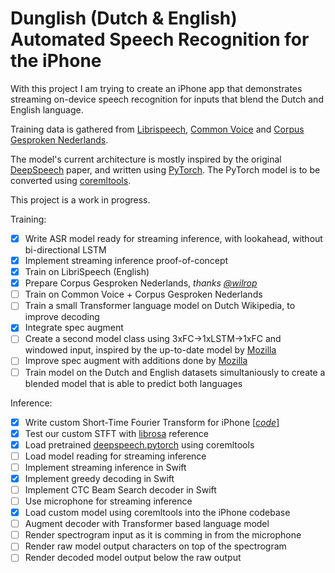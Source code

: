 # Dunglish (Dutch & English) Automated Speech Recognition for the iPhone

With this project I am trying to create an iPhone app that demonstrates streaming on-device speech recognition for inputs that blend the Dutch and English language. 

Training data is gathered from [Librispeech](http://www.openslr.org/12/), [Common Voice](https://commonvoice.mozilla.org/) and [Corpus Gesproken Nederlands](https://taalmaterialen.ivdnt.org/download/tstc-corpus-gesproken-nederlands/).

The model's current architecture is mostly inspired by the original [DeepSpeech](https://arxiv.org/abs/1412.5567) paper, and written using [PyTorch](https://pytorch.org/). The PyTorch model is to be converted using [coremltools](https://github.com/apple/coremltools).

This project is a work in progress.

Training:
- [x] Write ASR model ready for streaming inference, with lookahead, without bi-directional LSTM
- [x] Implement streaming inference proof-of-concept
- [x] Train on LibriSpeech (English)
- [x] Prepare Corpus Gesproken Nederlands, _thanks [@wilrop](https://github.com/wilrop/Import-CGN)_  
- [ ] Train on Common Voice + Corpus Gesproken Nederlands
- [ ] Train a small Transformer language model on Dutch Wikipedia, to improve decoding
- [x] Integrate spec augment
- [ ] Create a second model class using 3xFC->1xLSTM->1xFC and windowed input, inspired by the up-to-date model by [Mozilla](https://github.com/mozilla/DeepSpeech)
- [ ] Improve spec augment with additions done by [Mozilla](https://github.com/mozilla/DeepSpeech)
- [ ] Train model on the Dutch and English datasets simultaniously to create a blended model that is able to predict both languages

Inference:
- [x] Write custom Short-Time Fourier Transform for iPhone [_[code](Source/Numeric/Vector+STFT.swift)_]
- [x] Test our custom STFT with [librosa](https://librosa.org/) reference
- [x] Load pretrained [deepspeech.pytorch](https://github.com/SeanNaren/deepspeech.pytorch) using coremltools
- [ ] Load model reading for streaming inference
- [ ] Implement streaming inference in Swift
- [x] Implement greedy decoding in Swift
- [ ] Implement CTC Beam Search decoder in Swift
- [ ] Use microphone for streaming inference
- [x] Load custom model using coremltools into the iPhone codebase
- [ ] Augment decoder with Transformer based language model
- [ ] Render spectrogram input as it is comming in from the microphone
- [ ] Render raw model output characters on top of the spectrogram
- [ ] Render decoded model output below the raw output
